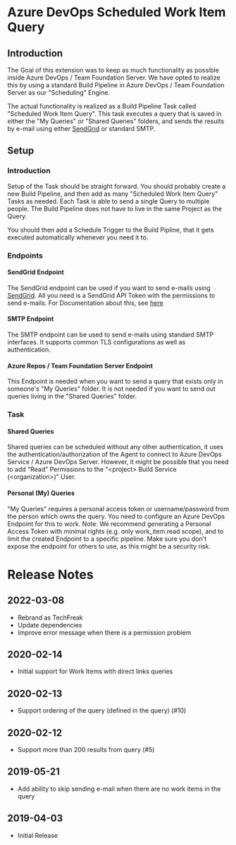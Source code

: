 # Azure DevOps Scheduled Work Item Query

## Introduction

The Goal of this extension was to keep as much functionality as possible inside Azure DevOps / Team Foundation Server.
We have opted to realize this by using a standard Build Pipeline in Azure DevOps / Team Foundation Server as our "Scheduling" Engine.

The actual functionality is realized as a Build Pipeline Task called "Scheduled Work Item Query".
This task executes a query that is saved in either the "My Queries" or "Shared Queries" folders, and sends the results by e-mail using either [SendGrid](https://www.sendgrid.com) or standard SMTP.

## Setup

### Introduction

Setup of the Task should be straight forward. You should probably create a new Build Pipeline, and then add as many "Scheduled Work Item Query" Tasks as needed.
Each Task is able to send a single Query to multiple people.
The Build Pipeline does not have to live in the same Project as the Query.

You should then add a Schedule Trigger to the Build Pipline, that it gets executed automatically whenever you need it to.

### Endpoints

#### SendGrid Endpoint

The SendGrid endpoint can be used if you want to send e-mails using [SendGrid](https://www.sendgrid.com).
All you need is a SendGrid API Token with the permissions to send e-mails.
For Documentation about this, see [here](https://sendgrid.com/docs/ui/account-and-settings/api-keys/)

#### SMTP Endpoint

The SMTP endpoint can be used to send e-mails using standard SMTP interfaces.
It supports common TLS configurations as well as authentication.

#### Azure Repos / Team Foundation Server Endpoint

This Endpoint is needed when you want to send a query that exists only in someone's "My Queries" folder.
It is not needed if you want to send out queries living in the "Shared Queries" folder.

### Task

#### Shared Queries

Shared queries can be scheduled without any other authentication, it uses the authentication/authorization of the Agent to connect to Azure DevOps Service / Azure DevOps Server.
However, it might be possible that you need to add "Read" Permissions to the "\<project> Build Service (\<organization>)" User.

#### Personal (My) Queries

"My Queries" requires a personal access token or username/password from the person which owns the query. You need to configure an Azure DevOps Endpoint for this to work.
Note: We recommend generating a Personal Access Token with minimal rights (e.g. only work_item.read scope), and to limit the created Endpoint to a specific pipeline.
Make sure you don't expose the endpoint for others to use, as this might be a security risk.

# Release Notes

## 2022-03-08
- Rebrand as TechFreak
- Update dependencies
- Improve error message when there is a permission problem

## 2020-02-14

- Initial support for Work Items with direct links queries

## 2020-02-13

- Support ordering of the query (defined in the query) (#10)

## 2020-02-12

- Support more than 200 results from query (#5)

## 2019-05-21

- Add ability to skip sending e-mail when there are no work items in the query

## 2019-04-03

- Initial Release
